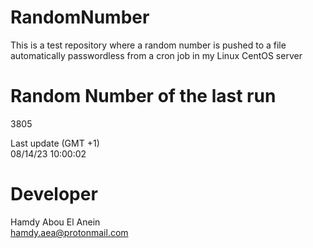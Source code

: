 # RandomNumber    
This is a test repository where a random number is pushed to a file automatically passwordless from a cron job in my Linux CentOS server    
# Random Number of the last run   
3805
      
Last update (GMT +1)    
08/14/23 10:00:02
# Developer    
Hamdy Abou El Anein   
hamdy.aea@protonmail.com
